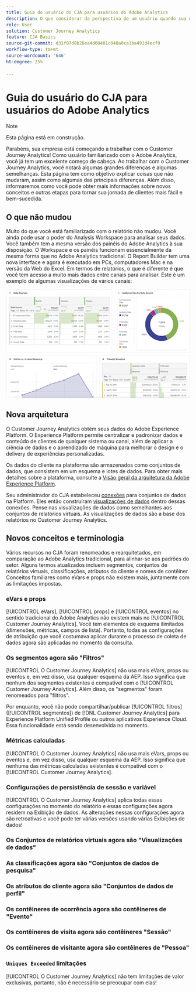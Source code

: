 ```yaml
---
title: Guia do usuário do CJA para usuários do Adobe Analytics
description: O que considerar da perspectiva de um usuário quando sua empresa move dados do Adobe Analytics para o Customer Journey Analytics
role: User
solution: Customer Journey Analytics
feature: CJA Basics
source-git-commit: d31f07d8b26ea4d60481c040a0ca1ba491d4ecf0
workflow-type: tm+mt
source-wordcount: '646'
ht-degree: 25%

---
```



# Guia do usuário do CJA para usuários do Adobe Analytics

>[!NOTE]
>
>Esta página está em construção.

Parabéns, sua empresa está começando a trabalhar com o Customer Journey Analytics! Como usuário familiarizado com o Adobe Analytics, você já tem um excelente começo de cabeça. Ao trabalhar com o Customer Journey Analytics, você notará algumas grandes diferenças e algumas semelhanças. Esta página tem como objetivo explicar coisas que não mudaram, assim como algumas das principais diferenças. Além disso, informaremos como você pode obter mais informações sobre novos conceitos e outras etapas para tornar sua jornada de clientes mais fácil e bem-sucedida.

## O que não mudou

Muito do que você está familiarizado com o relatório não mudou. Você ainda pode usar o poder do Analysis Workspace para analisar seus dados. Você também tem a mesma versão dos painéis do Adobe Analytics à sua disposição. O Workspace e os painéis funcionam essencialmente da mesma forma que no Adobe Analytics tradicional. O Report Builder tem uma nova interface e agora é executado em PCs, computadores Mac e na versão da Web do Excel. Em termos de relatórios, o que é diferente é que você tem acesso a muito mais dados entre canais para analisar. Este é um exemplo de algumas visualizações de vários canais:

![multicanal](assets/cross-channel.png)

## Nova arquitetura

O Customer Journey Analytics obtém seus dados do Adobe Experience Platform. O Experience Platform permite centralizar e padronizar dados e conteúdo de clientes de qualquer sistema ou canal, além de aplicar a ciência de dados e o aprendizado de máquina para melhorar o design e o delivery de experiências personalizadas.

Os dados do cliente na plataforma são armazenados como conjuntos de dados, que consistem em um esquema e lotes de dados. Para obter mais detalhes sobre a plataforma, consulte a [Visão geral da arquitetura da Adobe Experience Platform](https://experienceleague.adobe.com/docs/platform-learn/tutorials/intro-to-platform/basic-architecture.html?lang=en).

Seu administrador do CJA estabeleceu [conexões](/help/connections/create-connection.md) para conjuntos de dados na Platform. Eles então construíram [visualizações de dados](/help/data-views/data-views.md) dentro dessas conexões. Pense nas visualizações de dados como semelhantes aos conjuntos de relatórios virtuais. As visualizações de dados são a base dos relatórios no Customer Journey Analytics.

## Novos conceitos e terminologia

Vários recursos no CJA foram renomeados e rearquitetados, em comparação ao Adobe Analytics tradicional, para alinhar-se aos padrões do setor. Alguns termos atualizados incluem segmentos, conjuntos de relatórios virtuais, classificações, atributos do cliente e nomes de contêiner. Conceitos familiares como eVars e props não existem mais, juntamente com as limitações impostas.

### eVars e props

[!UICONTROL eVars], [!UICONTROL props] e [!UICONTROL eventos] no sentido tradicional do Adobe Analytics não existem mais no [!UICONTROL Customer Journey Analytics]. Você tem elementos de esquema ilimitados (dimensões, métricas, campos de lista). Portanto, todas as configurações de atribuição que você costumava aplicar durante o processo de coleta de dados agora são aplicadas no momento da consulta.

### Os segmentos agora são &quot;Filtros&quot;

[!UICONTROL O Customer Journey Analytics] não usa mais eVars, props ou eventos e, em vez disso, usa qualquer esquema da AEP. Isso significa que nenhum dos segmentos existentes é compatível com o [!UICONTROL Customer Journey Analytics]. Além disso, os &quot;segmentos&quot; foram renomeados para &quot;filtros&quot;.

Por enquanto, você não pode compartilhar/publicar [!UICONTROL filtros] ([!UICONTROL segmentos]) de [!DNL Customer Journey Analytics] para Experience Platform Unified Profile ou outros aplicativos Experience Cloud. Essa funcionalidade está sendo desenvolvida no momento.

### Métricas calculadas

[!UICONTROL O Customer Journey Analytics] não usa mais eVars, props ou eventos e, em vez disso, usa qualquer esquema da AEP. Isso significa que nenhuma das métricas calculadas existentes é compatível com o [!UICONTROL Customer Journey Analytics].

### Configurações de persistência de sessão e variável

[!UICONTROL O Customer Journey Analytics] aplica todas essas configurações no momento do relatório e essas configurações agora residem na Exibição de dados. As alterações nessas configurações agora são retroativas e você pode ter várias versões usando várias Exibições de dados!

### Os Conjuntos de relatórios virtuais agora são &quot;Visualizações de dados&quot;



### As classificações agora são &quot;Conjuntos de dados de pesquisa&quot;

### Os atributos do cliente agora são &quot;Conjuntos de dados de perfil&quot;


### Os contêineres de ocorrência agora são contêineres de &quot;Evento&quot;

### Os contêineres de visita agora são contêineres &quot;Sessão&quot;

### Os contêineres de visitante agora são contêineres de &quot;Pessoa&quot;

### `Uniques Exceeded` limitações

[!UICONTROL O Customer Journey Analytics] não tem limitações de valor exclusivas, portanto, não é necessário se preocupar com elas!
